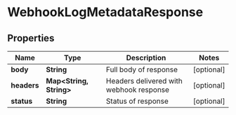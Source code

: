 
# WebhookLogMetadataResponse

## Properties
Name | Type | Description | Notes
------------ | ------------- | ------------- | -------------
**body** | **String** | Full body of response |  [optional]
**headers** | **Map&lt;String, String&gt;** | Headers delivered with webhook response |  [optional]
**status** | **String** | Status of response |  [optional]



